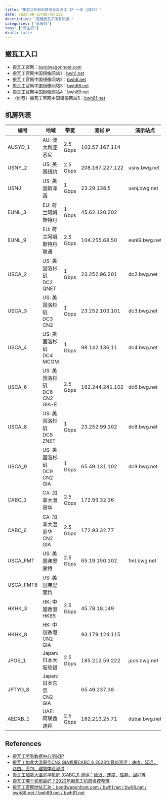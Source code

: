 ```yaml
---
title: "搬瓦工所有机房信息及测试 IP 一览（2023）"
date: 2023-08-13T08:40:22Z
description: "整理搬瓦工所有机房."
categories: ["云服务"]
tags: ["云主机"]
draft: false
---
```


## 搬瓦工入口

- 搬瓦工官网：[bandwagonhost.com](https://bandwagonhost.com?aff=70976)
- 搬瓦工官网中国镜像网站1：[bwh1.net](https://bwh1.net?aff=70976)
- 搬瓦工官网中国镜像网站2：[bwh8.net](https://bwh8.net?aff=70976)
- 搬瓦工官网中国镜像网站3：[bwh88.net](https://bwh88.net?aff=70976)
- 搬瓦工官网中国镜像网站4：[bwh89.net](https://bwh89.net?aff=70976)
- （推荐）搬瓦工官网中国镜像网站5：[bwh81.net](https://bwh81.net?aff=70976)


## 机房列表

| 编号      | 地域                         | 带宽     | 测试 IP         | 演示站点      |
|-----------|------------------------------|----------|-----------------|---------------|
| AUSYD_1   | AU: 澳大利亚悉尼             | 2.5 Gbps | 103.57.167.114  |               |
| USNY_2    | US: 美国纽约                 | 2.5 Gbps | 208.167.227.122 | usny.bwg.net  |
| USNJ      | US: 美国新泽西               | 1 Gbps   | 23.29.138.5     | usnj.bwg.net  |
| EUNL_3    | EU: 荷兰阿姆斯特丹           | 1 Gbps   | 45.62.120.202   |               |
| EUNL_9    | EU: 荷兰阿姆斯特丹联通       | 2.5 Gbps | 104.255.68.50   | eunl9.bwg.net |
| USCA_2    | US: 美国洛杉矶 DC2 QNET      | 1 Gbps   | 23.252.96.201   | dc2.bwg.net   |
| USCA_3    | US: 美国洛杉矶 DC3 CN2       | 1 Gbps   | 23.252.103.101  | dc3.bwg.net   |
| USCA_4    | US: 美国洛杉矶 DC4 MCOM      | 1 Gbps   | 98.142.136.11   | dc4.bwg.net   |
| USCA_6    | US: 美国洛杉矶 DC6 CN2 GIA-E | 2.5 Gbps | 162.244.241.102 | dc6.bwg.net   |
| USCA_8    | US: 美国洛杉矶 DC8 ZNET      | 1 Gbps   | 23.252.99.102   | dc8.bwg.net   |
| USCA_9    | US: 美国洛杉矶 DC9 CN2 GIA   | 1 Gbps   | 65.49.131.102   | dc9.bwg.net   |
| CABC_1    | CA: 加拿大温哥华             | 2.5 Gbps | 172.93.32.16    |               |
| CABC_6    | CA: 加拿大温哥华 CN2 GIA     | 2.5 Gbps | 172.93.32.77    |               |
| USCA_FMT  | US: 美国弗里蒙特             | 2.5 Gbps | 65.19.150.102   | fmt.bwg.net   |
| USCA_FMT8 | US: 美国弗里蒙特             |          |                 |               |
| HKHK_3    | HK: 中国香港 HK85            | 2.5 Gbps | 45.78.18.149    |               |
| HKHK_8    | HK: 中国香港 CN2 GIA         |          | 93.179.124.115  |               |
| JPOS_1    | Japan: 日本大阪软银          | 2.5 Gbps | 185.212.59.222  | jpos.bwg.net  |
| JPTYO_8   | Japan: 日本东京 CN2 GIA      |          | 65.49.237.38    |               |
| AEDXB_1   | UAE: 阿联酋迪拜              | 2.5 Gbps | 162.213.25.71   | dubai.bwg.net |


## References

- [搬瓦工所有数据中心测试IP](https://www.bandwagonhost.net/test-ip)
- [搬瓦工加拿大温哥华CN2 GIA机房CABC_6 2023年最新测评：速度、延迟、路由、丢包、建站体验测试](https://www.bwgyhw.cn/bandwagonhost-cabc_6-test-2023/)
- [搬瓦工加拿大温哥华机房 (CABC_1) 测评：延迟、速度、性能、回程等](https://www.bandwagonhost.net/2343.html)
- [搬瓦工哪个机房最好？2023年搬瓦工机房推荐整理](https://bwg.wiki/bwg-best-datacenter.html)
- [搬瓦工官网地址汇总：bandwagonhost.com / bwh1.net / bwh8.net / bwh88.net / bwh89.net / bwh81.net](https://www.vpsgo.com/bandwagonhost-official-website.html)